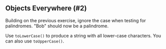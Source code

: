 ## Objects Everywhere (#2)

Building on the previous exercise, ignore the case when testing for palindromes.
"Bob" should now be a palindrome.

<div class="hint">

Use `toLowerCase()` to produce a string with all lower-case characters.
You can also use `toUpperCase()`.

</div>